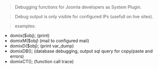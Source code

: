 > Debugging functions for Joomla developers as System Plugin.

> Debug output is only visible for configured IPs (usefull on live sites).

> examples:

- domix($obj); (print)
- domixM($obj) (mail to configured mail)
- domixD($obj); (print var_dump)
- domixDB(); (database debugging, output sql query for copy/paste and errors)
- domixCT(); (function call trace)